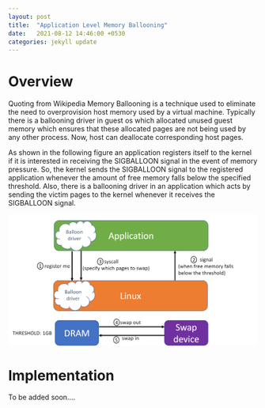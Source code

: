 ```yaml
---
layout: post
title:  "Application Level Memory Ballooning"
date:   2021-08-12 14:46:00 +0530
categories: jekyll update
---
```


# Overview

Quoting from Wikipedia Memory Ballooning is a technique used to eliminate the need to overprovision host memory used by a virtual machine. Typically there is a ballooning driver in guest os which allocated unused guest memory which ensures that these allocated pages are not being used by any other process. Now, host can deallocate corresponding host pages.

As shown in the following figure an application registers itself to the kernel if it is interested in receiving the SIGBALLOON signal in the event of memory pressure. So, the kernel sends the SIGBALLOON signal to the registered application whenever the amount of free memory falls below the specified threshold. Also, there is a ballooning driver in an application which acts by sending the victim pages to the kernel whenever it receives the SIGBALLOON signal.

![image demonstrating the application level memory ballooning](/pictures/image_01.png)

# Implementation

To be added soon....